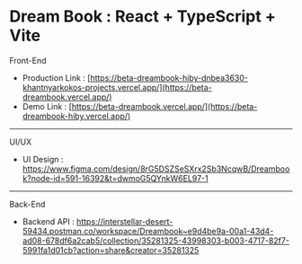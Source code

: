 # Dream Book : React + TypeScript + Vite
Front-End
- Production Link : [https://beta-dreambook-hiby-dnbea3630-khantnyarkokos-projects.vercel.app/](https://beta-dreambook.vercel.app/)
- Demo Link : [https://beta-dreambook.vercel.app/](https://beta-dreambook-hiby.vercel.app/)
- -------------------------------------------------------------------------------------------------------------------------------------
UI/UX
- UI Design : https://www.figma.com/design/8rG5DSZSeSXrx2Sb3NcqwB/Dreambook?node-id=591-16392&t=dwmoG5QYnkW6EL97-1
- -------------------------------------------------------------------------------------------------------------------------------------
Back-End
- Backend API : https://interstellar-desert-59434.postman.co/workspace/Dreambook~e9d4be9a-00a1-43d4-ad08-678df6a2cab5/collection/35281325-43998303-b003-4717-82f7-5991fa1d01cb?action=share&creator=35281325
